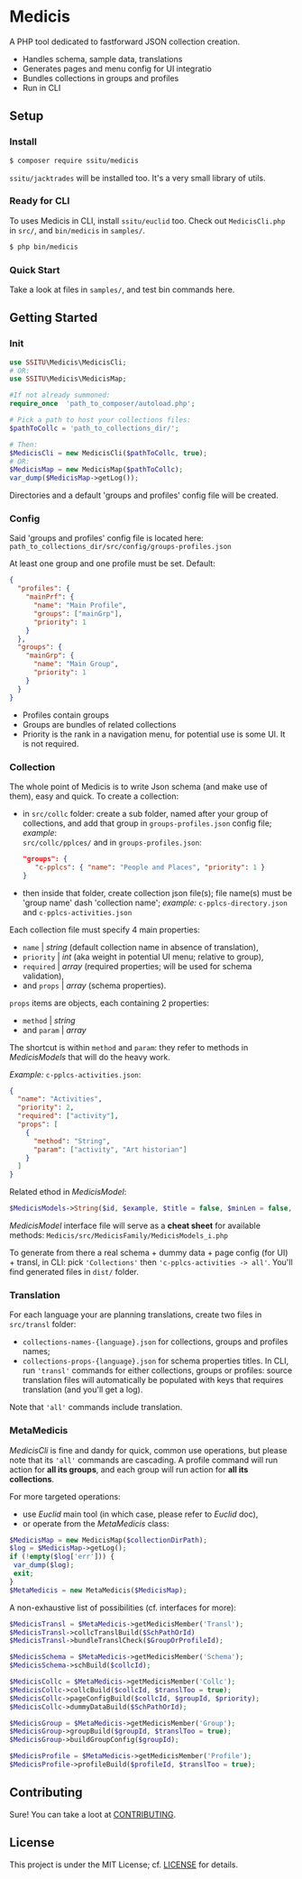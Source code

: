 # Medicis

A PHP tool dedicated to fastforward JSON collection creation.

- Handles schema, sample data, translations
- Generates pages and menu config for UI integratio
- Bundles collections in groups and profiles
- Run in CLI

## Setup

### Install

```bash
$ composer require ssitu/medicis
```

`ssitu/jacktrades` will be installed too. It's a very small library of utils.

### Ready for CLI

To uses Medicis in CLI, install `ssitu/euclid` too.
Check out `MedicisCli.php` in `src/`, and `bin/medicis` in `samples/`.

```bash
$ php bin/medicis
```

### Quick Start

Take a look at files in `samples/`, and test bin commands here.

## Getting Started

### Init

```php
use SSITU\Medicis\MedicisCli;
# OR:
use SSITU\Medicis\MedicisMap;

#If not already summoned:
require_once  'path_to_composer/autoload.php';

# Pick a path to host your collections files:
$pathToCollc = 'path_to_collections_dir/';

# Then:
$MedicisCli = new MedicisCli($pathToCollc, true);
# OR:
$MedicisMap = new MedicisMap($pathToCollc);
var_dump($MedicisMap->getLog());
```

Directories and a default 'groups and profiles' config file will be created.

### Config

Said 'groups and profiles' config file is located here:
`path_to_collections_dir/src/config/groups-profiles.json`

At least one group and one profile must be set.
Default:

```JSON
{
  "profiles": {
    "mainPrf": {
      "name": "Main Profile",
      "groups": ["mainGrp"],
      "priority": 1
    }
  },
  "groups": {
    "mainGrp": {
      "name": "Main Group",
      "priority": 1
    }
  }
}
```

- Profiles contain groups
- Groups are bundles of related collections
- Priority is the rank in a navigation menu, for potential use is some UI.
  It is not required.

### Collection

The whole point of Medicis is to write Json schema (and make use of them), easy and quick.
To create a collection:

- in `src/collc` folder: create a sub folder, named after your group of collections, and add that group in `groups-profiles.json` config file;
  _example_:  
  `src/collc/pplces/`
  and in `groups-profiles.json`:

  ```json
  "groups": {
     "c-pplcs": { "name": "People and Places", "priority": 1 }
  }
  ```

- then inside that folder, create collection json file(s); file name(s) must be 'group name' dash 'collection name';
  _example:_
  `c-pplcs-directory.json` and `c-pplcs-activities.json`

Each collection file must specify 4 main properties:

- `name` | _string_ (default collection name in absence of translation),
- `priority` | _int_ (aka weight in potential UI menu; relative to group),
- `required` | _array_ (required properties; will be used for schema validation),
- and `props` | _array_ (schema properties).

`props` items are objects, each containing 2 properties:

- `method` | _string_
- and `param` | _array_

The shortcut is within `method` and `param`: they refer to methods in _MedicisModels_ that will do the heavy work.

_Example:_
`c-pplcs-activities.json`:

```json
{
  "name": "Activities",
  "priority": 2,
  "required": ["activity"],
  "props": [
    {
      "method": "String",
      "param": ["activity", "Art historian"]
    }
  ]
}
```

Related ethod in _MedicisModel_:

```php
$MedicisModels->String($id, $example, $title = false, $minLen = false, $maxLen = false, $pattern = false);
```

_MedicisModel_ interface file will serve as a **cheat sheet** for available methods:
`Medicis/src/MedicisFamily/MedicisModels_i.php`

To generate from there a real schema + dummy data + page config (for UI) + transl, in CLI: pick `'Collections'` then `'c-pplcs-activities -> all'`.
You'll find generated files in `dist/` folder.

### Translation

For each language your are planning translations, create two files in `src/transl` folder:

- `collections-names-{language}.json` for collections, groups and profiles names;
- `collections-props-{language}.json` for schema properties titles.
  In CLI, run `'transl'` commands for either collections, groups or profiles: source translation files will automatically be populated with keys that requires translation (and you'll get a log).

Note that `'all'` commands include translation.

### MetaMedicis

_MedicisCli_ is fine and dandy for quick, common use operations, but please note that its `'all'` commands are cascading.
A profile command will run action for **all its groups**, and each group will run action for **all its collections**.

For more targeted operations:

- use _Euclid_ main tool (in which case, please refer to _Euclid_ doc),
- or operate from the _MetaMedicis_ class:

```php
$MedicisMap = new MedicisMap($collectionDirPath);
$log = $MedicisMap->getLog();
if (!empty($log['err'])) {
 var_dump($log);
 exit;
}
$MetaMedicis = new MetaMedicis($MedicisMap);
```

A non-exhaustive list of possibilities (cf. interfaces for more):

```php
$MedicisTransl = $MetaMedicis->getMedicisMember('Transl');
$MedicisTransl->collcTranslBuild($SchPathOrId)
$MedicisTransl->bundleTranslCheck($GroupOrProfileId);

$MedicisSchema = $MetaMedicis->getMedicisMember('Schema');
$MedicisSchema->schBuild($collcId);

$MedicisCollc = $MetaMedicis->getMedicisMember('Collc');
$MedicisCollc->collcBuild($collcId, $translToo = true);
$MedicisCollc->pageConfigBuild($collcId, $groupId, $priority);
$MedicisCollc->dummyDataBuild($SchPathOrId);

$MedicisGroup = $MetaMedicis->getMedicisMember('Group');
$MedicisGroup->groupBuild($groupId, $translToo = true);
$MedicisGroup->buildGroupConfig($groupId);

$MedicisProfile = $MetaMedicis->getMedicisMember('Profile');
$MedicisProfile->profileBuild($profileId, $translToo = true);
```

## Contributing

Sure! You can take a loot at [CONTRIBUTING](CONTRIBUTING.md).

## License

This project is under the MIT License; cf. [LICENSE](LICENSE) for details.
